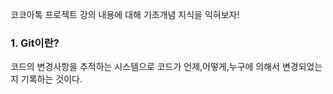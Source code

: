 코코아톡 프로젝트 강의 내용에 대해 기초개념 지식을 익혀보자!   

### 1. Git이란?   

코드의 변경사항을 추적하는 시스템으로 코드가 언제,어떻게,누구에 의해서 변경되었는지 기록하는 것이다.